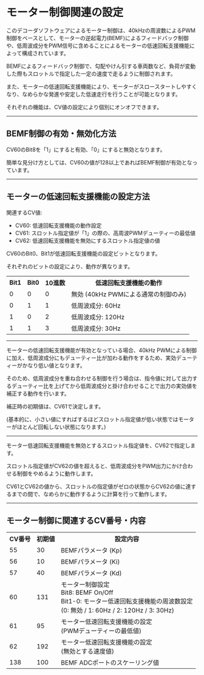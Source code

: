# モーター制御関連の設定

このデコーダソフトウェアによるモーター制御は、40kHzの周波数によるPWM制御をベースとして、モーターの逆起電力(BEMF)によるフィードバック制御や、低周波成分をPWM信号に含めることによるモーターの低速回転支援機能によって構成されています。

BEMFによるフィードバック制御で、勾配やけん引する車両数など、負荷が変動した際もスロットルで指定した一定の速度で走るように制御されます。

また、モーターの低速回転支援機能により、モーターがスロースタートしやすくなり、なめらかな発進や安定した低速走行を行うことが可能となります。

それぞれの機能は、CV値の設定により個別にオンオフできます。

---

## BEMF制御の有効・無効化方法

CV60のBit8を「1」にすると有効、「0」にすると無効となります。

簡単な見分け方としては、CV60の値が128以上であればBEMF制御が有効となっています。

---

## モーターの低速回転支援機能の設定方法

関連するCV値:

* CV60: 低速回転支援機能の動作設定
* CV61: スロットル指定値が「1」の際の、高周波PWMデューティーの最低値
* CV62: 低速回転支援機能を無効にするスロットル指定値の値

CV60のBit0、Bit1が低速回転支援機能の設定ビットとなります。

それぞれのビットの設定により、動作が異なります。

<table>
  <tr>
    <th>Bit1</th>
    <th>Bit0</th>
    <th>10進数</th>
    <th>低速回転支援機能の動作</th>
  </tr>
  <tr>
    <td>0</td>
    <td>0</td>
    <td>0</td>
    <td>無効 (40kHz PWMによる通常の制御のみ)</td>
  </tr>
  <tr>
    <td>0</td>
    <td>1</td>
    <td>1</td>
    <td>低周波成分: 60Hz</td>
  </tr>
  <tr>
    <td>1</td>
    <td>0</td>
    <td>2</td>
    <td>低周波成分: 120Hz</td>
  </tr>
  <tr>
    <td>1</td>
    <td>1</td>
    <td>3</td>
    <td>低周波成分: 30Hz</td>
  </tr>
</table>

---

モーターの低速回転支援機能が有効となっている場合、40kHz PWMによる制御に加え、低周波成分にもデューティー比が加わる動作をするため、実効デューティーがかなり低い値となります。

そのため、低周波成分を重ね合わせる制御を行う場合は、指令値に対して出力するデューティー比を上げてから低周波成分と掛け合わせることで出力の実効値を補正する動作を行います。

補正時の初期値は、CV61で決定します。

(基本的に、小さい値にすればするほどスロットル指定値が低い状態ではモーターがほとんど回転しない状態になります。)

---

モーター低速回転支援機能を無効とするスロットル指定値を、CV62で指定します。

スロットル指定値がCV62の値を超えると、低周波成分をPWM出力にかけ合わせる制御をやめるように動作します。

CV61とCV62の値から、スロットルの指定値がゼロの状態からCV62の値に達するまでの間で、なめらかに動作するように計算を行って動作します。


---

## モーター制御に関連するCV番号・内容

<table>
  <tr>
    <th>CV番号</th>
    <th>初期値</th>
    <th>設定内容</th>
  </tr>
  <tr>
    <td>55</td>
    <td>30</td>
    <td>BEMFパラメータ (Kp)</td>
  </tr>
  <tr>
    <td>56</td>
    <td>10</td>
    <td>BEMFパラメータ (Ki)</td>
  </tr>
  <tr>
    <td>57</td>
    <td>40</td>
    <td>BEMFパラメータ (Kd)</td>
  </tr>
  <tr>
    <td>60</td>
    <td>131</td>
    <td>モーター制御設定
    <br>Bit8: BEMF On/Off
    <br>Bit1-0: モーター低速回転支援機能の周波数設定
    <br>(0: 無効 / 1: 60Hz / 2: 120Hz / 3: 30Hz)</td>
  </tr>
  <tr>
    <td>61</td>
    <td>95</td>
    <td>モーター低速回転支援機能の設定
    <br>(PWMデューティーの最低値)</td>
  </tr>
  <tr>
    <td>62</td>
    <td>192</td>
    <td>モーター低速回転支援機能の設定
    <br>(無効とする速度値)</td>
  </tr>
  <tr>
    <td>138</td>
    <td>100</td>
    <td>BEMF ADCポートのスケーリング値</td>
  </tr>
</table>



